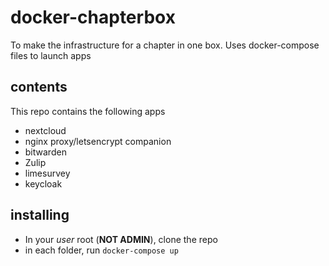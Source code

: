 
# docker-chapterbox
To make the infrastructure for a chapter in one box. Uses docker-compose files to launch apps

## contents

This repo contains the following apps

* nextcloud
* nginx proxy/letsencrypt companion
* bitwarden
* Zulip 
* limesurvey
* keycloak

## installing

* In your _user_ root (**NOT ADMIN**), clone the repo
* in each folder, run `docker-compose up`
